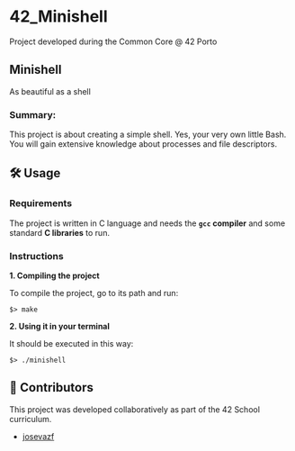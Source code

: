 # 42_Minishell
Project developed during the Common Core @ 42 Porto

## Minishell
As beautiful as a shell

### Summary:
This project is about creating a simple shell.
Yes, your very own little Bash.
You will gain extensive knowledge about processes and file descriptors.

## 🛠️ Usage

### Requirements

The project is written in C language and needs the **`gcc` compiler** and some standard **C libraries** to run.

### Instructions

**1. Compiling the project**

To compile the project, go to its path and run:

```shell
$> make
```

**2. Using it in your terminal**

It should be executed in this way:

```shell
$> ./minishell
```
## 👥 Contributors
This project was developed collaboratively as part of the 42 School curriculum.

- [josevazf](https://github.com/josevazf)

